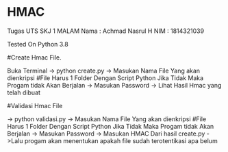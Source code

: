 # HMAC
Tugas UTS SKJ 1 MALAM
Nama  : Achmad Nasrul H
NIM   : 1814321039

Tested On Python 3.8

#Create Hmac File.

Buka Terminal
-> python create.py
-> Masukan Nama File Yang akan dienkripsi #File Harus 1 Folder Dengan Script Python Jika Tidak Maka Progam tidak Akan Berjalan
-> Masukan Password
-> Lihat Hasil Hmac yang telah dibuat

#Validasi Hmac File

-> python validasi.py
-> Masukan Nama File Yang akan dienkripsi #File Harus 1 Folder Dengan Script Python Jika Tidak Maka Progam tidak Akan Berjalan
-> Masukan Password
-> Masukan HMAC Dari hasil create.py
->Lalu progam akan menentukan apakah file sudah terotentikasi apa belum
